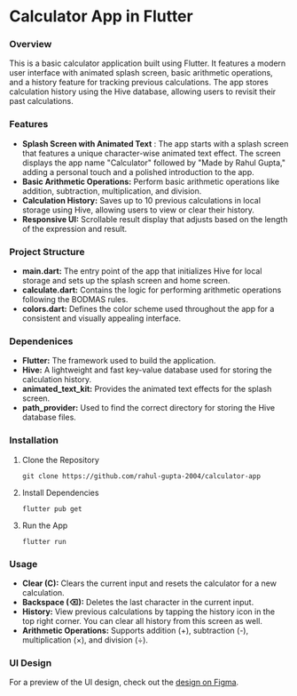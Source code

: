 # Calculator App in Flutter

### Overview

This is a basic calculator application built using Flutter. It features a modern user interface with animated splash screen, basic arithmetic operations, and a history feature for tracking previous calculations. The app stores calculation history using the Hive database, allowing users to revisit their past calculations.

### Features

* **Splash Screen with Animated Text** : The app starts with a splash screen that features a unique character-wise animated text effect. The screen displays the app name "Calculator" followed by "Made by Rahul Gupta," adding a personal touch and a polished introduction to the app.
* **Basic Arithmetic Operations:** Perform basic arithmetic operations like addition, subtraction, multiplication, and division.
* **Calculation History:** Saves up to 10 previous calculations in local storage using Hive, allowing users to view or clear their history.
* **Responsive UI:** Scrollable result display that adjusts based on the length of the expression and result.

### Project Structure

* **main.dart:** The entry point of the app that initializes Hive for local storage and sets up the splash screen and home screen.
* **calculate.dart:** Contains the logic for performing arithmetic operations following the BODMAS rules.
* **colors.dart:** Defines the color scheme used throughout the app for a consistent and visually appealing interface.

### Dependenices

* **Flutter:** The framework used to build the application.
* **Hive:** A lightweight and fast key-value database used for storing the calculation history.
* **animated_text_kit:** Provides the animated text effects for the splash screen.
* **path_provider:** Used to find the correct directory for storing the Hive database files.

### Installation

1. Clone the Repository

   ```
   git clone https://github.com/rahul-gupta-2004/calculator-app
   ```
2. Install Dependencies

   ```
   flutter pub get
   ```
3. Run the App

   ```
   flutter run
   ```

### Usage

* **Clear (C):** Clears the current input and resets the calculator for a new calculation.
* **Backspace (⌫):** Deletes the last character in the current input.
* **History:** View previous calculations by tapping the history icon in the top right corner. You can clear all history from this screen as well.
* **Arithmetic Operations:** Supports addition (+), subtraction (-), multiplication (×), and division (÷).

### UI Design

For a preview of the UI design, check out the [design on Figma](https://www.figma.com/proto/EMtNs3em3xoi6XJ83ZaChl/ios-calculator-design?node-id=0-1&t=81uuAFmhPQnz6EHL-1).


